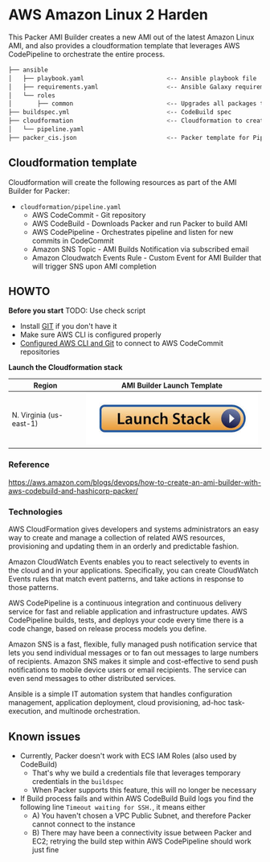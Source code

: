 # AWS Amazon Linux 2 Harden



This Packer AMI Builder creates a new AMI out of the latest Amazon Linux AMI, and also provides a cloudformation template that leverages AWS CodePipeline to 
orchestrate the entire process.


```bash
├── ansible
│   ├── playbook.yaml                       <-- Ansible playbook file
│   ├── requirements.yaml                   <-- Ansible Galaxy requirements containing additional Roles to be used (CIS, Cloudwatch Logs)
│   └── roles
│       ├── common                          <-- Upgrades all packages through ``yum``
├── buildspec.yml                           <-- CodeBuild spec 
├── cloudformation                          <-- Cloudformation to create entire pipeline
│   └── pipeline.yaml
├── packer_cis.json                         <-- Packer template for Pipeline
```

## Cloudformation template

Cloudformation will create the following resources as part of the AMI Builder for Packer:

* ``cloudformation/pipeline.yaml``
    + AWS CodeCommit - Git repository
    + AWS CodeBuild - Downloads Packer and run Packer to build AMI 
    + AWS CodePipeline - Orchestrates pipeline and listen for new commits in CodeCommit
    + Amazon SNS Topic - AMI Builds Notification via subscribed email
    + Amazon Cloudwatch Events Rule - Custom Event for AMI Builder that will trigger SNS upon AMI completion

## HOWTO

**Before you start**
TODO: Use check script
* Install [GIT](https://git-scm.com/downloads) if you don't have it
* Make sure AWS CLI is configured properly
* [Configured AWS CLI and Git](http://docs.aws.amazon.com/codecommit/latest/userguide/setting-up-https-unixes.html) to connect to AWS CodeCommit repositories


**Launch the Cloudformation stack**

Region | AMI Builder Launch Template
------------------------------------------------- | ---------------------------------------------------------------------------------
N. Virginia (us-east-1) | [![Launch Stack](images/launch.jpeg)](https://console.aws.amazon.com/cloudformation/home?region=us-east-1#/stacks/new?stackName=AMI-Builder-Harden&templateURL=https://github.com/rbd80/Amazon_Linux_2/blob/5781921a120b444f0f1d9fe7969f398ee7235ec5/cloudformation/pipeline.yaml)



### Reference 
https://aws.amazon.com/blogs/devops/how-to-create-an-ami-builder-with-aws-codebuild-and-hashicorp-packer/

### Technologies

AWS CloudFormation gives developers and systems administrators an easy way to create and manage a collection of related AWS resources, provisioning and updating them in an orderly and predictable fashion.

Amazon CloudWatch Events enables you to react selectively to events in the cloud and in your applications. Specifically, you can create CloudWatch Events rules that match event patterns, and take actions in response to those patterns.

AWS CodePipeline is a continuous integration and continuous delivery service for fast and reliable application and infrastructure updates. AWS CodePipeline builds, tests, and deploys your code every time there is a code change, based on release process models you define.

Amazon SNS is a fast, flexible, fully managed push notification service that lets you send individual messages or to fan out messages to large numbers of recipients. Amazon SNS makes it simple and cost-effective to send push notifications to mobile device users or email recipients. The service can even send messages to other distributed services.

Ansible is a simple IT automation system that handles configuration management, application deployment, cloud provisioning, ad-hoc task-execution, and multinode orchestration.



## Known issues

* Currently, Packer doesn't work with ECS IAM Roles (also used by CodeBuild)
    - That's why we build a credentials file that leverages temporary credentials in the ``buildspec``
    - When Packer supports this feature, this will no longer be necessary
* If Build process fails and within AWS CodeBuild Build logs you find the following line ``Timeout waiting for SSH.``, it means either
    - A) You haven't chosen a VPC Public Subnet, and therefore Packer cannot connect to the instance
    - B) There may have been a connectivity issue between Packer and EC2; retrying the build step within AWS CodePipeline should work just fine 
